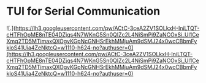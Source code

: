 # TUI for Serial Communication

![.](https://lh3.googleusercontent.com/pw/ACtC-3ceA2ZV1SOLkxH-IniLTQT-cHTFhOpME8nTE04DZjqs4N7WKnG5Sn0QIZc2L4NiSmPi9ZaNCOxSi_Ul1CeXmq2TD5MTimaxQXOgvKGpNcGNHSrEkhMMjuAm9dSMJ24x0wcCBbmFykloS41Uia4ZeNktcQ=w1110-h624-no?authuser=0](https://lh3.googleusercontent.com/pw/ACtC-3ceA2ZV1SOLkxH-IniLTQT-cHTFhOpME8nTE04DZjqs4N7WKnG5Sn0QIZc2L4NiSmPi9ZaNCOxSi_Ul1CeXmq2TD5MTimaxQXOgvKGpNcGNHSrEkhMMjuAm9dSMJ24x0wcCBbmFykloS41Uia4ZeNktcQ=w1110-h624-no?authuser=0)
